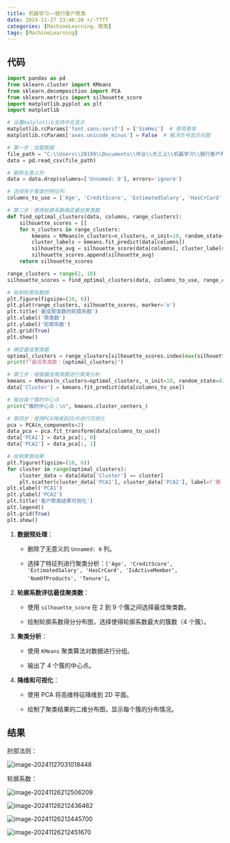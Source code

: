 ```yaml
---
title: 机器学习——银行客户聚类
date: 2024-11-27 23:46:20 +/-TTTT
categories: [MachineLearning，聚类]
tags: [MachineLearning]
---
```


## 代码

```python
import pandas as pd
from sklearn.cluster import KMeans
from sklearn.decomposition import PCA
from sklearn.metrics import silhouette_score
import matplotlib.pyplot as plt
import matplotlib

# 设置matplotlib支持中文显示
matplotlib.rcParams['font.sans-serif'] = ['SimHei']  # 使用黑体
matplotlib.rcParams['axes.unicode_minus'] = False  # 解决负号显示问题

# 第一步：加载数据
file_path = "C:\\Users\\20199\\Documents\\作业\\大三上\\机器学习\\银行客户聚类\\select-data.csv"
data = pd.read_csv(file_path)

# 删除无意义列
data = data.drop(columns=['Unnamed: 0'], errors='ignore')

# 选择用于聚类的特征列
columns_to_use = ['Age', 'CreditScore', 'EstimatedSalary', 'HasCrCard', 'IsActiveMember', 'NumOfProducts', 'Tenure']

# 第二步：使用轮廓系数确定最佳聚类数
def find_optimal_clusters(data, columns, range_clusters):
    silhouette_scores = []
    for n_clusters in range_clusters:
        kmeans = KMeans(n_clusters=n_clusters, n_init=10, random_state=42)
        cluster_labels = kmeans.fit_predict(data[columns])
        silhouette_avg = silhouette_score(data[columns], cluster_labels)
        silhouette_scores.append(silhouette_avg)
    return silhouette_scores

range_clusters = range(2, 10)
silhouette_scores = find_optimal_clusters(data, columns_to_use, range_clusters)

# 绘制轮廓系数图
plt.figure(figsize=(10, 6))
plt.plot(range_clusters, silhouette_scores, marker='o')
plt.title('最佳聚类数的轮廓系数')
plt.xlabel('聚类数')
plt.ylabel('轮廓系数')
plt.grid(True)
plt.show()

# 确定最佳聚类数
optimal_clusters = range_clusters[silhouette_scores.index(max(silhouette_scores))]
print(f"最佳聚类数：{optimal_clusters}")

# 第三步：根据最佳聚类数进行聚类分析
kmeans = KMeans(n_clusters=optimal_clusters, n_init=10, random_state=42)
data['Cluster'] = kmeans.fit_predict(data[columns_to_use])

# 输出每个簇的中心点
print("簇的中心点：\n", kmeans.cluster_centers_)

# 第四步：使用PCA降维到2D并进行可视化
pca = PCA(n_components=2)
data_pca = pca.fit_transform(data[columns_to_use])
data['PCA1'] = data_pca[:, 0]
data['PCA2'] = data_pca[:, 1]

# 绘制聚类结果
plt.figure(figsize=(10, 6))
for cluster in range(optimal_clusters):
    cluster_data = data[data['Cluster'] == cluster]
    plt.scatter(cluster_data['PCA1'], cluster_data['PCA2'], label=f'簇 {cluster}')
plt.xlabel('PCA1')
plt.ylabel('PCA2')
plt.title('客户聚类结果可视化')
plt.legend()
plt.grid(True)
plt.show()

```

1. **数据预处理**：

   - 删除了无意义的 `Unnamed: 0` 列。

   - 选择了特征列进行聚类分析：`['Age', 'CreditScore', 'EstimatedSalary', 'HasCrCard', 'IsActiveMember', 'NumOfProducts', 'Tenure']`。

2. **轮廓系数评估最佳聚类数**：

   - 使用 `silhouette_score` 在 2 到 9 个簇之间选择最佳聚类数。

   - 绘制轮廓系数得分分布图，选择使得轮廓系数最大的簇数（4 个簇）。

3. **聚类分析**：

   - 使用 `KMeans` 聚类算法对数据进行分组。

   - 输出了 4 个簇的中心点。

4. **降维和可视化**：

   - 使用 PCA 将高维特征降维到 2D 平面。

   - 绘制了聚类结果的二维分布图，显示每个簇的分布情况。

## 结果

肘部法则：

![image-20241127031018448](https://cdn.jsdelivr.net/gh/1007wang/Typora-img@img/img/image-20241127031018448.png)

轮廓系数：

![image-20241126212506209](https://cdn.jsdelivr.net/gh/1007wang/Typora-img@img/img/image-20241126212506209.png)

![image-20241126212436462](https://cdn.jsdelivr.net/gh/1007wang/Typora-img@img/img/image-20241126212436462.png)

![image-20241126212445700](https://cdn.jsdelivr.net/gh/1007wang/Typora-img@img/img/image-20241126212445700.png)



![image-20241126212451670](https://cdn.jsdelivr.net/gh/1007wang/Typora-img@img/img/image-20241126212451670.png)